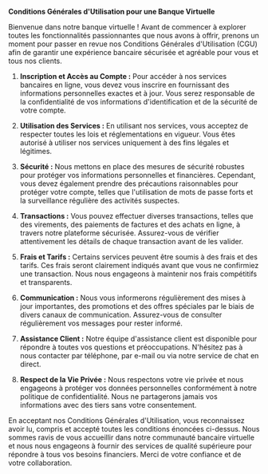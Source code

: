 **Conditions Générales d'Utilisation pour une Banque Virtuelle**

Bienvenue dans notre banque virtuelle ! Avant de commencer à explorer toutes les fonctionnalités passionnantes que nous avons à offrir, prenons un moment pour passer en revue nos Conditions Générales d'Utilisation (CGU) afin de garantir une expérience bancaire sécurisée et agréable pour vous et tous nos clients.

1. **Inscription et Accès au Compte :** Pour accéder à nos services bancaires en ligne, vous devez vous inscrire en fournissant des informations personnelles exactes et à jour. Vous serez responsable de la confidentialité de vos informations d'identification et de la sécurité de votre compte.

2. **Utilisation des Services :** En utilisant nos services, vous acceptez de respecter toutes les lois et réglementations en vigueur. Vous êtes autorisé à utiliser nos services uniquement à des fins légales et légitimes.

3. **Sécurité :** Nous mettons en place des mesures de sécurité robustes pour protéger vos informations personnelles et financières. Cependant, vous devez également prendre des précautions raisonnables pour protéger votre compte, telles que l'utilisation de mots de passe forts et la surveillance régulière des activités suspectes.

4. **Transactions :** Vous pouvez effectuer diverses transactions, telles que des virements, des paiements de factures et des achats en ligne, à travers notre plateforme sécurisée. Assurez-vous de vérifier attentivement les détails de chaque transaction avant de les valider.

5. **Frais et Tarifs :** Certains services peuvent être soumis à des frais et des tarifs. Ces frais seront clairement indiqués avant que vous ne confirmiez une transaction. Nous nous engageons à maintenir nos frais compétitifs et transparents.

6. **Communication :** Nous vous informerons régulièrement des mises à jour importantes, des promotions et des offres spéciales par le biais de divers canaux de communication. Assurez-vous de consulter régulièrement vos messages pour rester informé.

7. **Assistance Client :** Notre équipe d'assistance client est disponible pour répondre à toutes vos questions et préoccupations. N'hésitez pas à nous contacter par téléphone, par e-mail ou via notre service de chat en direct.

8. **Respect de la Vie Privée :** Nous respectons votre vie privée et nous engageons à protéger vos données personnelles conformément à notre politique de confidentialité. Nous ne partagerons jamais vos informations avec des tiers sans votre consentement.

En acceptant nos Conditions Générales d'Utilisation, vous reconnaissez avoir lu, compris et accepté toutes les conditions énoncées ci-dessus. Nous sommes ravis de vous accueillir dans notre communauté bancaire virtuelle et nous nous engageons à fournir des services de qualité supérieure pour répondre à tous vos besoins financiers. Merci de votre confiance et de votre collaboration.
